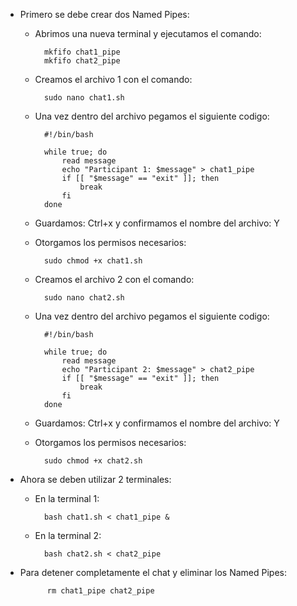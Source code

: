 - Primero se debe crear dos Named Pipes:

    - Abrimos una nueva terminal y ejecutamos el comando: 
    
            mkfifo chat1_pipe
            mkfifo chat2_pipe

    - Creamos el archivo 1 con el comando: 
        
            sudo nano chat1.sh

    - Una vez dentro del archivo pegamos el siguiente codigo:


            #!/bin/bash

            while true; do
                read message
                echo "Participant 1: $message" > chat1_pipe
                if [[ "$message" == "exit" ]]; then
                    break
                fi
            done


    - Guardamos: Ctrl+x y confirmamos el nombre del archivo: Y

    - Otorgamos los permisos necesarios: 
        
            sudo chmod +x chat1.sh

    
    - Creamos el archivo 2 con el comando: 
        
            sudo nano chat2.sh

    - Una vez dentro del archivo pegamos el siguiente codigo:


            #!/bin/bash

            while true; do
                read message
                echo "Participant 2: $message" > chat2_pipe
                if [[ "$message" == "exit" ]]; then
                    break
                fi
            done


    - Guardamos: Ctrl+x y confirmamos el nombre del archivo: Y

    - Otorgamos los permisos necesarios: 
        
            sudo chmod +x chat2.sh

- Ahora se deben utilizar 2 terminales:

    - En la terminal 1: 
        
            bash chat1.sh < chat1_pipe &
        
    - En la terminal 2: 
        
            bash chat2.sh < chat2_pipe

- Para detener completamente el chat y eliminar los Named Pipes:

            rm chat1_pipe chat2_pipe
    